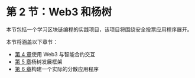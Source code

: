 # 第 2 节：Web3 和杨树

本节包括一个学习区块链编程的实践项目，该项目将围绕安全投票应用程序展开。

本节将涵盖以下章节：

*   [第 4 章](04.html)使用 Web3 与智能合约交互
*   [第 5 章](05.html)杨树发展框架
*   [第 6 章](06.html)构建一个实际的分散应用程序